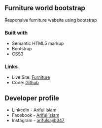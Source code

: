 ## Furniture world bootstrap
Responsive furniture website using bootstrap

### Built with
- Semantic HTML5 markup
- Bootstrap
- CSS3


### Links

- Live Site: [Furniture](https://arifulsajib.github.io/furniture-world-bootstrap/)
- Code: [Github](https://github.com/arifulsajib/furniture-world-bootstrap)


## Developer profile

- LinkedIn - [Ariful Islam](https://www.linkedin.com/in/arifulsajib/)
- Facebook - [Ariful Islam](https://www.facebook.com/arifulsajib347/)
- Instagram - [arifulsajib347](https://www.instagram.com/arifulsajib347/)
